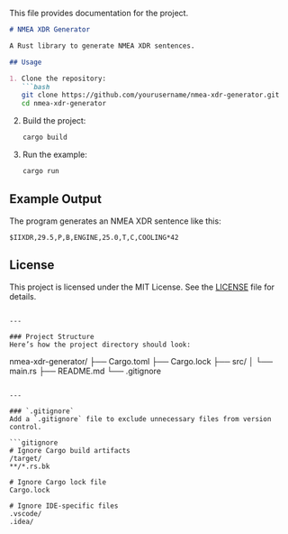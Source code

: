This file provides documentation for the project.

```markdown
# NMEA XDR Generator

A Rust library to generate NMEA XDR sentences.

## Usage

1. Clone the repository:
   ```bash
   git clone https://github.com/yourusername/nmea-xdr-generator.git
   cd nmea-xdr-generator
   ```

2. Build the project:
   ```bash
   cargo build
   ```

3. Run the example:
   ```bash
   cargo run
   ```

## Example Output

The program generates an NMEA XDR sentence like this:
```
$IIXDR,29.5,P,B,ENGINE,25.0,T,C,COOLING*42
```

## License

This project is licensed under the MIT License. See the [LICENSE](LICENSE) file for details.
```

---

### Project Structure
Here’s how the project directory should look:

```
nmea-xdr-generator/
├── Cargo.toml
├── Cargo.lock
├── src/
│   └── main.rs
├── README.md
└── .gitignore
```

---

### `.gitignore`
Add a `.gitignore` file to exclude unnecessary files from version control.

```gitignore
# Ignore Cargo build artifacts
/target/
**/*.rs.bk

# Ignore Cargo lock file
Cargo.lock

# Ignore IDE-specific files
.vscode/
.idea/

